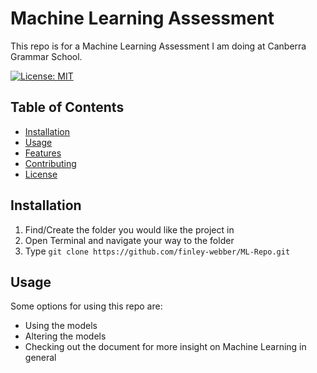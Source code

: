 # Machine Learning Assessment

This repo is for a Machine Learning Assessment I am doing at Canberra Grammar School.

[![License: MIT](https://img.shields.io/badge/License-MIT-yellow.svg)](https://opensource.org/licenses/MIT)

## Table of Contents
- [Installation](#installation)
- [Usage](#usage)
- [Features](#features)
- [Contributing](#contributing)
- [License](#license)

## Installation

1. Find/Create the folder you would like the project in
2. Open Terminal and navigate your way to the folder
3. Type `git clone https://github.com/finley-webber/ML-Repo.git`

## Usage

Some options for using this repo are:

- Using the models
- Altering the models
- Checking out the document for more insight on Machine Learning in general
